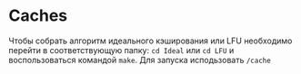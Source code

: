 # Caches
Чтобы собрать алгоритм идеального кэширования или LFU необходимо перейти в соответствующую папку: `cd Ideal` или `cd LFU` и воспользоваться командой `make`.
Для запуска исподьзовать `/cache`
